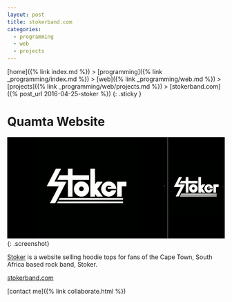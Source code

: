 ```yaml
---
layout: post
title: stokerband.com
categories: 
  - programming 
  - web
  - projects
---
```


[home]({% link index.md %}) > [programming]({% link _programming/index.md %}) > [web]({% link _programming/web.md %}) > [projects]({% link _programming/web/projects.md %}) > [stokerband.com]({% post_url 2016-04-25-stoker %})
{: .sticky }

# Quamta Website
![desktop & mobile screenshots of the Stoker website](/assets/stoker.jpg){: .screenshot}

[Stoker](https://stokerband.com) is a website selling hoodie tops for fans of the Cape Town, South Africa based rock band, Stoker.

[stokerband.com](https://stokerband.com)

[contact me]({% link collaborate.html %})
